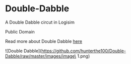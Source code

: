 # Double-Dabble
A Double Dabble circut in Logisim

Public Domain

Read more about Double Dabble [here](https://en.wikipedia.org/wiki/Double_dabble)

![Double Dabble](https://github.com/hunterthe100/Double-Dabble/raw/master/images/image\ 1.png)
